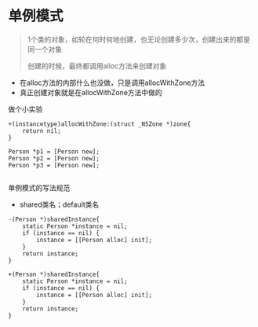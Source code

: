 # 单例模式

> 1个类的对象，如轮在何时何地创建，也无论创建多少次，创建出来的都是同一个对象
>
> 创建的时候，最终都调用alloc方法来创建对象

* 在alloc方法的内部什么也没做，只是调用allocWithZone方法
* 真正创建对象就是在allocWithZone方法中做的

做个小实验

```
+(instancetype)allocWithZone:(struct _NSZone *)zone{
    return nil;
}

Person *p1 = [Person new];
Person *p2 = [Person new];
Person *p3 = [Person new];


```

单例模式的写法规范

* shared类名；default类名

```
-(Person *)sharedInstance{
    static Person *instance = nil;
    if (instance == nil) {
        instance = [[Person alloc] init];
    }
    return instance;
}

+(Person *)sharedInstance{
    static Person *instance = nil;
    if (instance == nil) {
        instance = [[Person alloc] init];
    }
    return instance;
}
```



